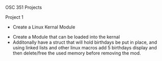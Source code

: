 OSC 351 Projects


Project 1
 - Create a Linux Kernal Module
  * Create a Module that can be loaded into the kernal
  * Additonally have a struct that will hold birthdays be put in place, 
    and using linked lists and other linux macros add 5 birthdays display and then
    delete/free the used memory before removing the mod.
